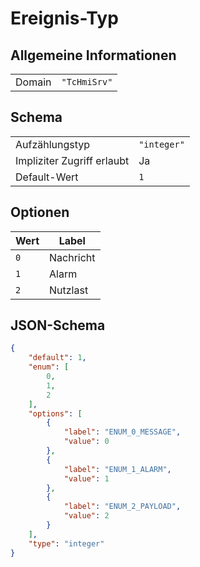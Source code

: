# Ereignis-Typ

## Allgemeine Informationen

|  |  |
| - | - |
| Domain | `"TcHmiSrv"` |

## Schema

|  |  |
| - | - |
| Aufzählungstyp | `"integer"` |
| Impliziter Zugriff erlaubt | Ja |
| Default-Wert | `1` |

## Optionen

| Wert | Label |
| ---- | ----- |
| `0` | Nachricht |
| `1` | Alarm |
| `2` | Nutzlast |

## JSON-Schema

```json
{
    "default": 1,
    "enum": [
        0,
        1,
        2
    ],
    "options": [
        {
            "label": "ENUM_0_MESSAGE",
            "value": 0
        },
        {
            "label": "ENUM_1_ALARM",
            "value": 1
        },
        {
            "label": "ENUM_2_PAYLOAD",
            "value": 2
        }
    ],
    "type": "integer"
}
```
